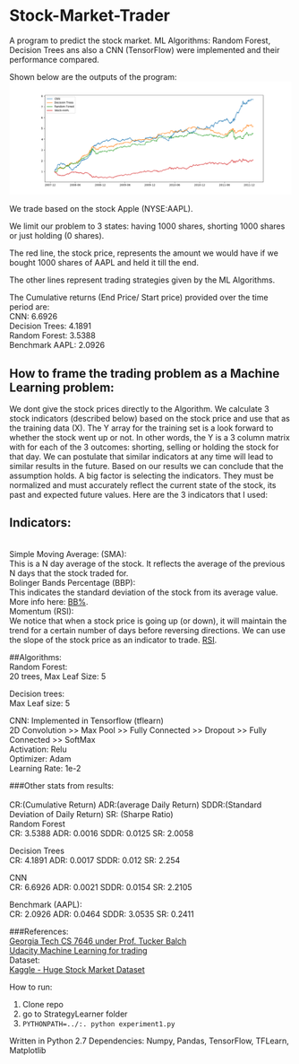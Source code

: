 # Stock-Market-Trader
A program to predict the stock market. ML Algorithms: Random Forest, Decision Trees ans also a CNN (TensorFlow) were implemented and their performance compared.

Shown below are the outputs of the program:
![alt text](https://github.com/AdityaChavan/Stock-Market-Trader/blob/master/Experiment-1.png)

We trade based on the stock Apple (NYSE:AAPL).

We limit our problem to 3 states: having 1000 shares, shorting 1000 shares or just holding (0 shares).

The red line, the stock price, represents the amount we would have if we bought 1000 shares of AAPL and held it till the end.

The other lines represent trading strategies given by the ML Algorithms.

The Cumulative returns (End Price/ Start price) provided over the time period are: <br>
CNN: 6.6926 <br>
Decision Trees: 4.1891 <br>
Random Forest: 3.5388 <br>
Benchmark AAPL: 2.0926 <br>

## How to frame the trading problem as a Machine Learning problem: <br>
We dont give the stock prices directly to the Algorithm. We calculate 3 stock indicators (described below) based on the stock price and use that as the training data (X). The Y array for the training set is a look forward to whether the stock went up or not. In other words, the Y is a 3 column matrix with for each of the 3 outcomes: shorting, selling or holding the stock for that day. 
We can postulate that similar indicators at any time will lead to similar results in the future. Based on our results we can conclude that the assumption holds.
A big factor is selecting the indicators. They must be normalized and must accurately reflect the current state of the stock, its past and expected future values. Here are the 3 indicators that I used:

## Indicators:<br>
<br>Simple Moving Average: (SMA):<br>
This is a N day average of the stock. It reflects the average of the previous N days that the stock traded for. 
<br>Bolinger Bands Percentage (BBP):<br>
This indicates the standard deviation of the stock from its average value. More info here: <a href="https://www.tradingview.com/wiki/Bollinger_Bands_%25B_(%25B)" target="_blank">BB%</a>.
<br>Momentum (RSI):<br>
We notice that when a stock price is going up (or down), it will maintain the trend for a certain number of days before reversing directions. We can use the slope of the stock price as an indicator to trade. <a href="https://www.tradingview.com/wiki/Relative_Strength_Index_(RSI)" target="_blank">RSI</a>.

##Algorithms:<br>
Random Forest:<br>
20 trees, Max Leaf Size: 5<br>

Decision trees: <br>
Max Leaf size: 5<br>

CNN: Implemented in Tensorflow (tflearn)<br>
2D Convolution >> Max Pool >> Fully Connected >> Dropout >> Fully Connected >> SoftMax<br>
Activation: Relu <br>
Optimizer: Adam<br>
Learning Rate: 1e-2<br>

###Other stats from results:<br>
<br>
CR:(Cumulative Return) ADR:(average Daily Return) SDDR:(Standard Deviation of Daily Return) SR: (Sharpe Ratio)
<br>
Random Forest<br>
CR:  3.5388   ADR:  0.0016   SDDR:  0.0125   SR:  2.0058<br>

Decision Trees<br>
CR:  4.1891   ADR:  0.0017   SDDR:  0.012   SR:  2.254<br>

CNN<br>
CR:  6.6926   ADR:  0.0021   SDDR:  0.0154   SR:  2.2105<br>

Benchmark (AAPL):<br>
CR:  2.0926   ADR:  0.0464   SDDR:  3.0535   SR:  0.2411<br>

###References:<br>
<a href="https://www.tradingview.com/wiki/Bollinger_Bands_%25B_(%25B)" target="_blank">Georgia Tech CS 7646 under Prof. Tucker Balch</a><br>
<a href="https://www.tradingview.com/wiki/Bollinger_Bands_%25B_(%25B)" target="_blank">Udacity Machine Learning for trading</a><br>
Dataset:<br>
<a href="https://www.kaggle.com/borismarjanovic/price-volume-data-for-all-us-stocks-etfs" target="_blank">Kaggle - Huge Stock Market Dataset</a><br>

How to run:
1. Clone repo
2. go to StrategyLearner folder
3. `PYTHONPATH=../:. python experiment1.py`

Written in Python 2.7
Dependencies: Numpy, Pandas, TensorFlow, TFLearn, Matplotlib